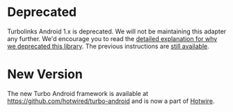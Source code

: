 # Deprecated
Turbolinks Android 1.x is deprecated. We will not be maintaining this adapter any further. We'd encourage you to read the [detailed explanation for why we deprecated this library](https://github.com/turbolinks/turbolinks-android/wiki/Turbolinks-Android-Adapter-1.x-Deprecation). The previous instructions are [still available](INSTRUCTIONS.md).

# New Version
The new Turbo Android framework is available at https://github.com/hotwired/turbo-android and is now a part of [Hotwire](https://hotwire.dev).

